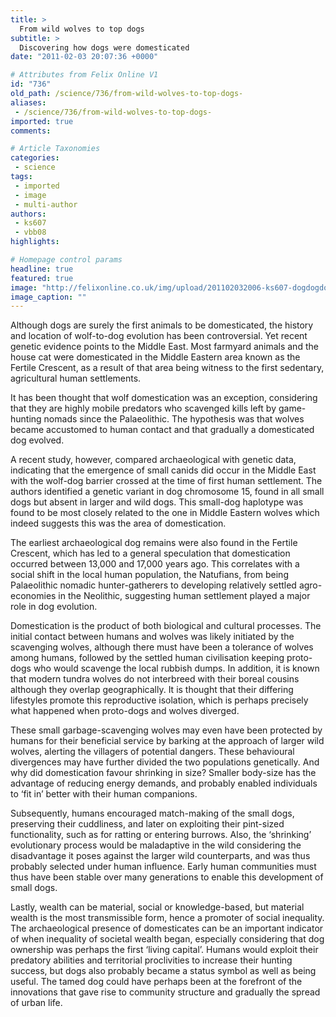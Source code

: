 ```yaml
---
title: >
  From wild wolves to top dogs
subtitle: >
  Discovering how dogs were domesticated
date: "2011-02-03 20:07:36 +0000"

# Attributes from Felix Online V1
id: "736"
old_path: /science/736/from-wild-wolves-to-top-dogs-
aliases:
 - /science/736/from-wild-wolves-to-top-dogs-
imported: true
comments:

# Article Taxonomies
categories:
 - science
tags:
 - imported
 - image
 - multi-author
authors:
 - ks607
 - vbb08
highlights:

# Homepage control params
headline: true
featured: true
image: "http://felixonline.co.uk/img/upload/201102032006-ks607-dogdogdo.jpg"
image_caption: ""
---
```


Although dogs are surely the first animals to be domesticated, the history and location of wolf-to-dog evolution has been controversial. Yet recent genetic evidence points to the Middle East. Most farmyard animals and the house cat were domesticated in the Middle Eastern area known as the Fertile Crescent, as a result of that area being witness to the first sedentary, agricultural human settlements.

It has been thought that wolf domestication was an exception, considering that they are highly mobile predators who scavenged kills left by game-hunting nomads since the Palaeolithic. The hypothesis was that wolves became accustomed to human contact and that gradually a domesticated dog evolved.

A recent study, however, compared archaeological with genetic data, indicating that the emergence of small canids did occur in the Middle East with the wolf-dog barrier crossed at the time of first human settlement. The authors identified a genetic variant in dog chromosome 15, found in all small dogs but absent in larger and wild dogs. This small-dog haplotype was found to be most closely related to the one in Middle Eastern wolves which indeed suggests this was the area of domestication.

The earliest archaeological dog remains were also found in the Fertile Crescent, which has led to a general speculation that domestication occurred between 13,000 and 17,000 years ago. This correlates with a social shift in the local human population, the Natufians, from being Palaeolithic nomadic hunter-gatherers to developing relatively settled agro-economies in the Neolithic, suggesting human settlement played a major role in dog evolution.

Domestication is the product of both biological and cultural processes. The initial contact between humans and wolves was likely initiated by the scavenging wolves, although there must have been a tolerance of wolves among humans, followed by the settled human civilisation keeping proto-dogs who would scavenge the local rubbish dumps. In addition, it is known that modern tundra wolves do not interbreed with their boreal cousins although they overlap geographically. It is thought that their differing lifestyles promote this reproductive isolation, which is perhaps precisely what happened when proto-dogs and wolves diverged.

These small garbage-scavenging wolves may even have been protected by humans for their beneficial service by barking at the approach of larger wild wolves, alerting the villagers of potential dangers. These behavioural divergences may have further divided the two populations genetically. And why did domestication favour shrinking in size? Smaller body-size has the advantage of reducing energy demands, and probably enabled individuals to ‘fit in’ better with their human companions.

Subsequently, humans encouraged match-making of the small dogs, preserving their cuddliness, and later on exploiting their pint-sized functionality, such as for ratting or entering burrows. Also, the ‘shrinking’ evolutionary process would be maladaptive in the wild considering the disadvantage it poses against the larger wild counterparts, and was thus probably selected under human influence. Early human communities must thus have been stable over many generations to enable this development of small dogs.

Lastly, wealth can be material, social or knowledge-based, but material wealth is the most transmissible form, hence a promoter of social inequality. The archaeological presence of domesticates can be an important indicator of when inequality of societal wealth began, especially considering that dog ownership was perhaps the first ‘living capital’. Humans would exploit their predatory abilities and territorial proclivities to increase their hunting success, but dogs also probably became a status symbol as well as being useful. The tamed dog could have perhaps been at the forefront of the innovations that gave rise to community structure and gradually the spread of urban life.
